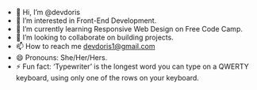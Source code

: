 - 👋 Hi, I’m @devdoris
- 👀 I’m interested in Front-End Development.
- 🌱 I’m currently learning Responsive Web Design on Free Code Camp.
- 💞️ I’m looking to collaborate on building projects. 
- 📫 How to reach me devdoris1@gmail.com
- 😄 Pronouns: She/Her/Hers.
- ⚡ Fun fact: ‘Typewriter’ is the longest word you can type on a QWERTY keyboard, using only one of the rows on your keyboard.

<!---
devdoris/devdoris is a ✨ special ✨ repository because its `README.md` (this file) appears on your GitHub profile.
You can click the Preview link to take a look at your changes.
--->

